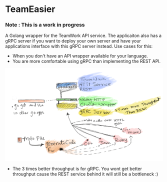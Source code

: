 # TeamEasier

### Note : This is a work in progress

A Golang wrapper for the TeamWork API service. The applicaiton also has a gRPC server if you want to deploy your own server and have your applications
interface with this gRPC server instead. Use cases for this: 

- When you don't have an API wrapper available for your language.
- You are more comfortable using gRPC than implementing the REST API.


![Alt text](tw_proto.png?raw=true "Title")

* The 3 times better throughput is for gRPC. You wont get better throughput cause the REST service behind it will still be a bottleneck :)
